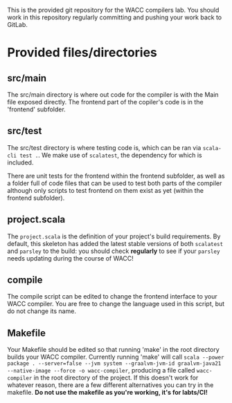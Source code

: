 This is the provided git repository for the WACC compilers lab. You should work
in this repository regularly committing and pushing your work back to GitLab.

# Provided files/directories

## src/main
The src/main directory is where out code for the compiler is with the Main file exposed directly. 
The frontend part of the copiler's code is in the 'frontend' subfolder.

## src/test
The src/test directory is where testing code is, which
can be ran via `scala-cli test .`. We make use of `scalatest`, the dependency
for which is included.

There are unit tests for the frontend within the frontend subfolder, as well as a folder full of 
code files that can be used to test both parts of the compiler although only scripts to test
frontend on them exist as yet (within the frontend subfolder).

## project.scala
The `project.scala` is the definition of your project's build requirements. By default,
this skeleton has added the latest stable versions of both `scalatest` and `parsley`
to the build: you should check **regularly** to see if your `parsley` needs updating
during the course of WACC!

## compile

The compile script can be edited to change the frontend interface to your WACC
compiler. You are free to change the language used in this script, but do not
change its name.

## Makefile

Your Makefile should be edited so that running 'make' in the root directory
builds your WACC compiler. Currently running 'make' will call
`scala --power package . --server=false --jvm system --graalvm-jvm-id graalvm-java21 --native-image --force -o wacc-compiler`, producing a file called
`wacc-compiler`
in the root directory of the project. If this doesn't work for whatever reason, there are a few
different alternatives you can try in the makefile. **Do not use the makefile as you're working, it's for labts/CI!**
